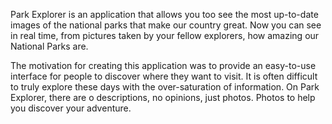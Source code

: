 Park Explorer is an application that allows you too see the most up-to-date images of the national parks that make our country great. Now you can see in real time, from pictures taken by your fellow explorers, how amazing our National Parks are. 

The motivation for creating this application was to provide an easy-to-use interface for people to discover where they want to visit. It is often difficult to truly explore these days with the over-saturation of information. On Park Explorer, there are o descriptions, no opinions, just photos. Photos to help you discover your adventure. 
